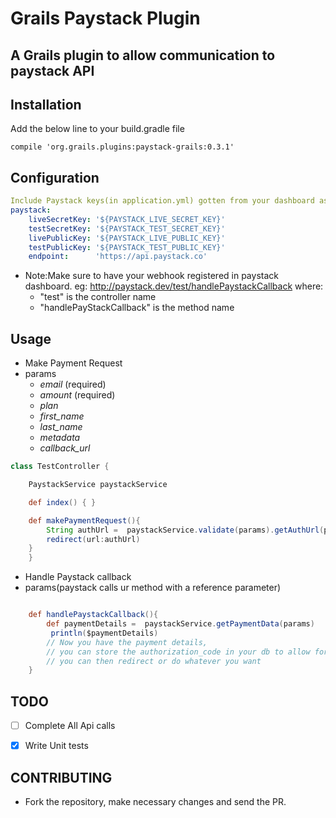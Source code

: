 
# Grails Paystack Plugin

## A Grails plugin to allow communication to paystack API

## Installation
Add the below line to your build.gradle file

```compile 'org.grails.plugins:paystack-grails:0.3.1'```
## Configuration
```yml
Include Paystack keys(in application.yml) gotten from your dashboard as follows
paystack: 
    liveSecretKey: '${PAYSTACK_LIVE_SECRET_KEY}'
    testSecretKey: '${PAYSTACK_TEST_SECRET_KEY}'
    livePublicKey: '${PAYSTACK_LIVE_PUBLIC_KEY}'
    testPublicKey: '${PAYSTACK_TEST_PUBLIC_KEY}'
    endpoint:      'https://api.paystack.co'
```

* Note:Make sure to have your webhook registered in paystack dashboard.
  eg: http://paystack.dev/test/handlePaystackCallback
where:
    * "test" is the controller name
    * "handlePayStackCallback" is the method name

## Usage

* Make Payment Request
* params
    * _email_ (required)
    * _amount_ (required)
    * _plan_
    * _first_name_
    * _last_name_
    * _metadata_
    * _callback_url_
  
```groovy
class TestController {

    PaystackService paystackService

    def index() { }

    def makePaymentRequest(){
        String authUrl =  paystackService.validate(params).getAuthUrl(params)
        redirect(url:authUrl)
    }
    }
```
* Handle Paystack callback
* params(paystack calls ur method with a reference parameter)

```groovy

    def handlePaystackCallback(){
        def paymentDetails =  paystackService.getPaymentData(params)
         println($paymentDetails)
        // Now you have the payment details,
        // you can store the authorization_code in your db to allow for recurrent subscriptions
        // you can then redirect or do whatever you want
    }
```

## TODO
- [ ] Complete All Api calls
- [X] Write Unit tests


## CONTRIBUTING
- Fork the repository, make necessary changes and send the PR.